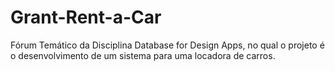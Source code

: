 # Grant-Rent-a-Car
Fórum Temático da Disciplina Database for Design Apps, no qual o  projeto é o desenvolvimento de um sistema para uma locadora de carros.
